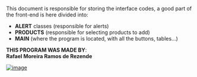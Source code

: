 This document is responsible for storing the interface codes, a good part of the front-end is here divided into:
- **ALERT** classes (responsible for alerts)
- **PRODUCTS** (responsible for selecting products to add)
- **MAIN** (where the program is located, with all the buttons, tables...)

**THIS PROGRAM WAS MADE BY**:<br>
**Rafael Moreira Ramos de Rezende** 

 [![image](https://user-images.githubusercontent.com/100146657/159492505-d6134d9b-7d19-43ee-9e30-72be719d69f4.png)](https://www.linkedin.com/in/rafael-moreira-ramos-de-rezende-16420b21b/)
